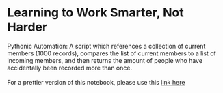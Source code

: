 <h1>Learning to Work Smarter, Not Harder</h1>
<p>Pythonic Automation: A script which references a collection of current members (1000 records), compares the list of 
current members to a list of incoming members, and then returns the amount of people who have accidentally been 
recorded more than once. 

<br>
<br>
For a prettier version of this notebook, please use this <a href=https://nbviewer.jupyter.org/github/L-Yake/name_check/blob/master/name_check_nb.ipynb>link here</a>
</p>
